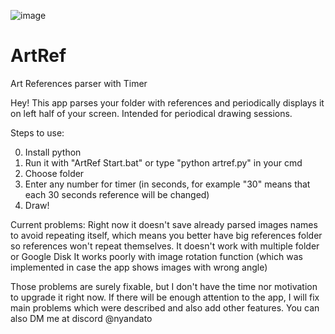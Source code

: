 ![image](https://github.com/aistdio/ArtRef/assets/141470712/9e0936f1-68d9-4270-a60d-3f665c9d313d)

# ArtRef
Art References parser with Timer

Hey! This app parses your folder with references and periodically displays it on left half of your screen.
Intended for periodical drawing sessions.

Steps to use:

0. Install python
1. Run it with "ArtRef Start.bat" or type "python artref.py" in your cmd
2. Choose folder
3. Enter any number for timer (in seconds, for example "30" means that each 30 seconds reference will be changed)
4. Draw!

Current problems:
Right now it doesn't save already parsed images names to avoid repeating itself, which means you better have big references folder so references won't repeat themselves.
It doesn't work with multiple folder or Google Disk
It works poorly with image rotation function (which was implemented in case the app shows images with wrong angle)

Those problems are surely fixable, but I don't have the time nor motivation to upgrade it right now.
If there will be enough attention to the app, I will fix main problems which were described and also add other features.
You can also DM me at discord @nyandato
